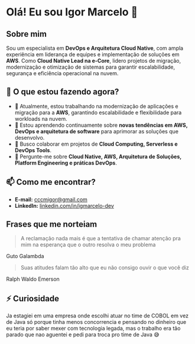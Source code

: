 # Olá! Eu sou Igor Marcelo 👋

## Sobre mim  
Sou um especialista em **DevOps e Arquitetura Cloud Native**, com ampla experiência em liderança de equipes e implementação de soluções em **AWS**. Como **Cloud Native Lead na e-Core**, lidero projetos de migração, modernização e otimização de sistemas para garantir escalabilidade, segurança e eficiência operacional na nuvem.

## 🚀 O que estou fazendo agora?  
- 🔭 Atualmente, estou trabalhando na modernização de aplicações e migração para a **AWS**, garantindo escalabilidade e flexibilidade para workloads na nuvem.  
- 🌱 Estou aprendendo continuamente sobre **novas tendências em AWS, DevOps e arquitetura de software** para aprimorar as soluções que desenvolvo.  
- 👯 Busco colaborar em projetos de **Cloud Computing, Serverless e DevOps Tools**.  
- 💬 Pergunte-me sobre **Cloud Native, AWS, Arquitetura de Soluções, Platform Engineering e práticas DevOps**.  

## 📫 Como me encontrar?  
- **E-mail:** [cccmigor@gmail.com](mailto:cccmigor@gmail.com)  
- **LinkedIn:** [linkedin.com/in/igmarcelo-dev](https://www.linkedin.com/in/igmarcelo-dev/)

## Frases que me norteiam
> A reclamação nada mais é que a tentativa de chamar atenção pra mim na esperança que o outro resolva o meu problema

Guto Galambda

> Suas atitudes falam tão alto que eu não consigo ouvir o que você diz

Ralph Waldo Emerson

## ⚡ Curiosidade
Ja estagiei em uma empresa onde escolhi atuar no time de COBOL em vez de Java só porque tinha menos concorrencia e pensando no dinheiro que eu teria por saber mexer com tecnologia legada, mas o trabalho era tão parado que nao aguentei e pedi para troca pro time de Java 😅
  
